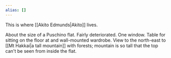 ```yaml
---
alias: []
---
```

This is where [[Akito Edmunds|Akito]] lives.

About the size of a Puschino flat. Fairly deteriorated. One window. Table for sitting on the floor at and wall-mounted wardrobe. View to the north-east to [[Mt Hakkai|a tall mountain]] with forests; mountain is so tall that the top can't be seen from inside the flat.
